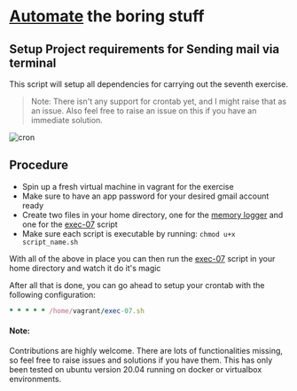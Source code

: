 
# [Automate](https://github.com/philemonnwanne/o0o0o/tree/main/exes/exe-07) the boring stuff

## Setup Project requirements for Sending mail via terminal
This script will setup all dependencies for carrying out the seventh exercise. 

> Note: There isn't any support for crontab yet, and I might raise that as an issue. Also feel free to raise an issue on this if you have an immediate solution.

![cron](https://i2.wp.com/www.adminschoice.com/wp-content/uploads/2009/12/crontab-layout.png?w=775&ssl=1)

## Procedure

- Spin up a fresh virtual machine in vagrant for the exercise
- Make sure to have an app password for your desired gmail account ready
- Create two files in your home directory, one for the [memory logger](https://github.com/philemonnwanne/o0o0o/blob/main/exes/exe-07/script.sh) and one for the [exec-07](https://github.com/philemonnwanne/o0o0o/blob/main/exes/exe-07/exec_07.sh) script
- Make sure each script is executable by running: `chmod u+x script_name.sh`

With all of the above in place you can then run the [exec-07](https://github.com/philemonnwanne/o0o0o/blob/main/exes/exe-07/exec_07.sh) script in your home directory and watch it do it's magic

After all that is done, you can go ahead to setup your crontab with the following configuration:
```ruby
* * * * * /home/vagrant/exec-07.sh
```

#### Note: 
Contributions are highly welcome. There are lots of functionalities missing, so feel free to raise issues and solutions if you have them.
This has only been tested on ubuntu version 20.04 running on docker or virtualbox environments.
